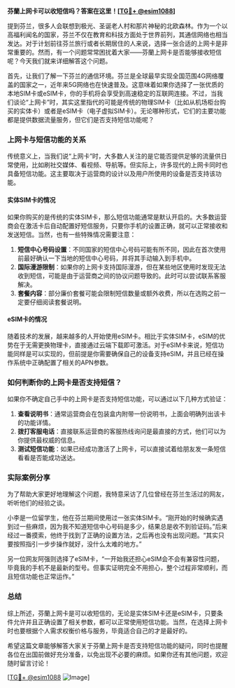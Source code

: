 **芬蘭上网卡可以收短信吗？答案在这里！[[TG💪+ @esim1088](https://t.me/s/esim1088)]**

提到芬兰，很多人会联想到极光、圣诞老人村和那片神秘的北欧森林。作为一个以高福利闻名的国家，芬兰不仅在教育和科技方面处于世界前列，其通信网络也相当发达。对于计划前往芬兰旅行或者长期居住的人来说，选择一张合适的上网卡是非常重要的。然而，有一个问题常常困扰着大家——芬蘭上网卡是否能够接收短信呢？今天我们就来详细解答这个问题。

首先，让我们了解一下芬兰的通信环境。芬兰是全球最早实现全国范围4G网络覆盖的国家之一，近年来5G网络也在快速普及。这意味着如果你选择了一张优质的本地SIM卡或eSIM卡，你的手机将会享受到高速稳定的互联网连接。不过，当我们谈论“上网卡”时，其实这里指代的可能是传统的物理SIM卡（比如从机场柜台购买的实体卡）或者是eSIM卡（电子虚拟SIM卡）。无论哪种形式，它们的主要功能都是提供数据流量服务，但它们是否支持短信功能呢？

### 上网卡与短信功能的关系

传统意义上，当我们说“上网卡”时，大多数人关注的是它能否提供足够的流量供日常使用，比如刷社交媒体、看视频、导航等。但实际上，许多现代的上网卡同时也具备短信功能。这主要取决于运营商的设计以及用户所使用的设备是否支持该功能。

#### 实体SIM卡的情况
如果你购买的是传统的实体SIM卡，那么短信功能通常是默认开启的。大多数运营商会在激活卡后自动配置好短信服务，只要你手机的设置正确，就可以正常接收和发送短信。当然，也有一些特殊情况需要注意：

1. **短信中心号码设置**：不同国家的短信中心号码可能有所不同，因此在首次使用前最好确认一下当地的短信中心号码，并将其手动输入到手机中。
2. **国际漫游限制**：如果你的上网卡支持国际漫游，但在某些地区使用时发现无法收到短信，可能是由于运营商之间的协议问题导致的。此时可以尝试联系客服解决。
3. **套餐内容**：部分廉价套餐可能会限制短信数量或额外收费，所以在选购之前一定要仔细阅读套餐说明。

#### eSIM卡的情况
随着技术的发展，越来越多的人开始使用eSIM卡。相比于实体SIM卡，eSIM的优势在于无需更换物理卡，直接通过云端下载即可激活。对于eSIM卡来说，短信功能同样是可以实现的，但前提是你需要确保自己的设备支持eSIM，并且已经在操作系统中正确配置了相关的APN参数。

### 如何判断你的上网卡是否支持短信？
如果你不确定自己手中的上网卡是否支持短信功能，可以通过以下几种方式验证：

1. **查看说明书**：通常运营商会在包装盒内附带一份说明书，上面会明确列出该卡的功能详情。
2. **拨打客服电话**：直接联系运营商的客服热线询问是最直接的方式，他们可以为你提供最权威的信息。
3. **测试短信功能**：如果已经成功激活了上网卡，可以直接试着给朋友发一条短信看看是否能成功送达。

### 实际案例分享
为了帮助大家更好地理解这个问题，我特意采访了几位曾经在芬兰生活过的网友，听听他们的经验之谈。

小李是一位留学生，他在芬兰期间使用过一张实体SIM卡。“刚开始的时候确实遇到过一些麻烦，因为我不知道短信中心号码是多少，结果总是收不到验证码。”后来经过一番摸索，他终于找到了正确的设置方法，之后再也没有出现问题。“其实只要按照指引一步步操作就好，没什么太难的地方。”

另一位网友阿强则选择了eSIM卡，“一开始我还担心eSIM会不会有兼容性问题，毕竟我的手机不是最新的型号。但事实证明完全不用担心，整个过程非常顺利，而且短信功能也正常运作。”

### 总结
综上所述，芬蘭上网卡是可以收短信的，无论是实体SIM卡还是eSIM卡，只要条件允许并且正确设置了相关参数，都可以正常使用短信功能。当然，在选择上网卡时也要根据个人需求权衡价格与服务，毕竟适合自己的才是最好的。

希望这篇文章能够解答大家关于芬蘭上网卡是否支持短信功能的疑问，同时也提醒各位在出国前做好充分准备，以免出现不必要的麻烦。如果你还有其他问题，欢迎随时留言讨论！

[[TG💪+ @esim1088](https://t.me/s/esim1088) ![Image](https://i.postimg.cc/4NQfJmqS/Snipaste-2025-05-13-00-14-12.png)]
